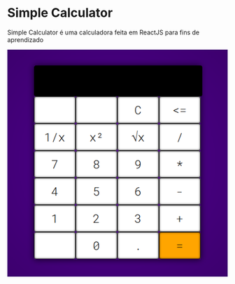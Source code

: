 # Simple Calculator

Simple Calculator é uma calculadora feita em ReactJS para fins de aprendizado

![Calculator screenshot](imgs/1.png)